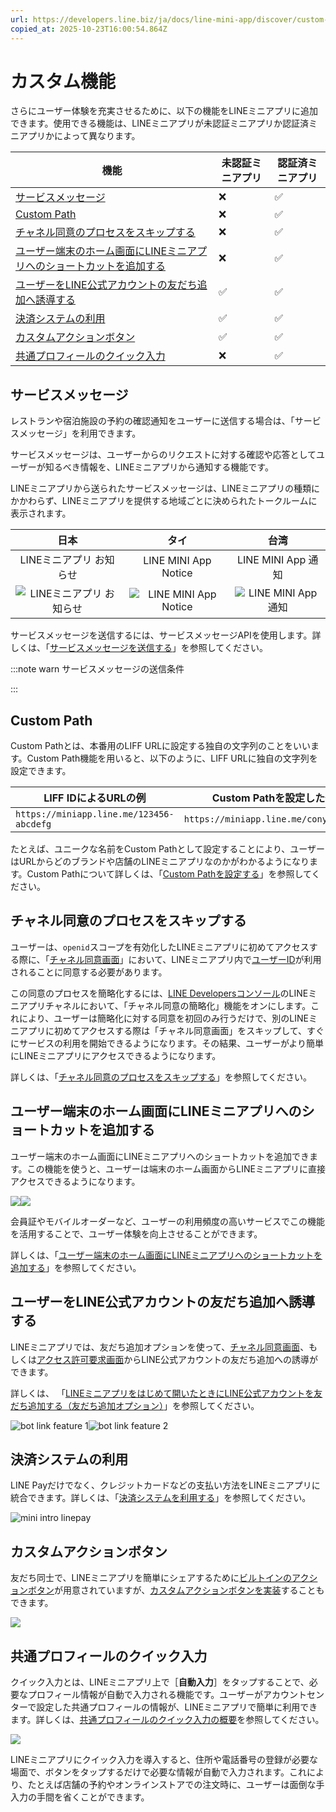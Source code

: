 ```yaml
---
url: https://developers.line.biz/ja/docs/line-mini-app/discover/custom-features/
copied_at: 2025-10-23T16:00:54.864Z
---
```

# カスタム機能

さらにユーザー体験を充実させるために、以下の機能をLINEミニアプリに追加できます。使用できる機能は、LINEミニアプリが未認証ミニアプリか認証済ミニアプリかによって異なります。

| 機能 | 未認証ミニアプリ | 認証済ミニアプリ |
| --- | --- | --- |
| [サービスメッセージ](#service-messages) | ❌ | ✅ |
| [Custom Path](#custom-path) | ❌ | ✅ |
| [チャネル同意のプロセスをスキップする](#channel-consent-simplification) | ❌ | ✅ |
| [ユーザー端末のホーム画面にLINEミニアプリへのショートカットを追加する](#create-shortcut-on-home-screen) | ❌ | ✅ |
| [ユーザーをLINE公式アカウントの友だち追加へ誘導する](#OA-friend) | ✅ | ✅ |
| [決済システムの利用](#using-payment-systems) | ✅ | ✅ |
| [カスタムアクションボタン](#custom-action-button) | ✅ | ✅ |
| [共通プロフィールのクイック入力](#quick-fill) | ❌ | ✅ |

## サービスメッセージ

レストランや宿泊施設の予約の確認通知をユーザーに送信する場合は、「サービスメッセージ」を利用できます。

サービスメッセージは、ユーザーからのリクエストに対する確認や応答としてユーザーが知るべき情報を、LINEミニアプリから通知する機能です。

LINEミニアプリから送られたサービスメッセージは、LINEミニアプリの種類にかかわらず、LINEミニアプリを提供する地域ごとに決められたトークルームに表示されます。

| 日本 | タイ | 台湾 |
| :-: | :-: | :-: |
| LINEミニアプリ お知らせ | LINE MINI App Notice | LINE MINI App 通知 |
| ![LINEミニアプリ お知らせ](https://developers.line.biz/media/line-mini-app/mini_service_notifier_jp.png) | ![LINE MINI App Notice](https://developers.line.biz/media/line-mini-app/mini_service_notifier_th.png) | ![LINE MINI App 通知](https://developers.line.biz/media/line-mini-app/mini_service_notifier_tw.png) |

サービスメッセージを送信するには、サービスメッセージAPIを使用します。詳しくは、「[サービスメッセージを送信する](https://developers.line.biz/ja/docs/line-mini-app/develop/service-messages/)」を参照してください。

:::note warn
サービスメッセージの送信条件

:::

## Custom Path

Custom Pathとは、本番用のLIFF URLに設定する独自の文字列のことをいいます。Custom Path機能を用いると、以下のように、LIFF URLに独自の文字列を設定できます。

| LIFF IDによるURLの例 | Custom Pathを設定した例 |
| --- | --- |
| `https://miniapp.line.me/123456-abcdefg` | `https://miniapp.line.me/cony_coffee` |

たとえば、ユニークな名前をCustom Pathとして設定することにより、ユーザーはURLからどのブランドや店舗のLINEミニアプリなのかがわかるようになります。Custom Pathについて詳しくは、「[Custom Pathを設定する](https://developers.line.biz/ja/docs/line-mini-app/develop/custom-path/)」を参照してください。

## チャネル同意のプロセスをスキップする

ユーザーは、`openid`スコープを有効化したLINEミニアプリに初めてアクセスする際に、「[チャネル同意画面](https://developers.line.biz/ja/docs/line-mini-app/develop/configure-console/#consent-screen-settings)」において、LINEミニアプリ内で[ユーザーID](https://developers.line.biz/ja/glossary/#user-id)が利用されることに同意する必要があります。

この同意のプロセスを簡略化するには、[LINE Developersコンソール](https://developers.line.biz/console/)のLINEミニアプリチャネルにおいて、「チャネル同意の簡略化」機能をオンにします。これにより、ユーザーは簡略化に対する同意を初回のみ行うだけで、別のLINEミニアプリに初めてアクセスする際は「チャネル同意画面」をスキップして、すぐにサービスの利用を開始できるようになります。その結果、ユーザーがより簡単にLINEミニアプリにアクセスできるようになります。

詳しくは、「[チャネル同意のプロセスをスキップする](https://developers.line.biz/ja/docs/line-mini-app/develop/channel-consent-simplification/)」を参照してください。

## ユーザー端末のホーム画面にLINEミニアプリへのショートカットを追加する

ユーザー端末のホーム画面にLINEミニアプリへのショートカットを追加できます。この機能を使うと、ユーザーは端末のホーム画面からLINEミニアプリに直接アクセスできるようになります。

![](https://developers.line.biz/media/line-mini-app/develop/add-to-home-screen/add-shortcut-screen-ios-ja.png)![](https://developers.line.biz/media/line-mini-app/develop/add-to-home-screen/shortcut-ios-ja.png)

会員証やモバイルオーダーなど、ユーザーの利用頻度の高いサービスでこの機能を活用することで、ユーザー体験を向上させることができます。

詳しくは、「[ユーザー端末のホーム画面にLINEミニアプリへのショートカットを追加する](https://developers.line.biz/ja/docs/line-mini-app/develop/add-to-home-screen/)」を参照してください。

## ユーザーをLINE公式アカウントの友だち追加へ誘導する

LINEミニアプリでは、友だち追加オプションを使って、[チャネル同意画面](https://developers.line.biz/ja/docs/line-mini-app/develop/configure-console/#consent-screen-settings)、もしくは[アクセス許可要求画面](https://developers.line.biz/ja/docs/line-mini-app/develop/channel-consent-simplification/#detailed-workflow)からLINE公式アカウントの友だち追加への誘導ができます。

詳しくは、 「[LINEミニアプリをはじめて開いたときにLINE公式アカウントを友だち追加する（友だち追加オプション）](https://developers.line.biz/ja/docs/line-mini-app/service/line-mini-app-oa/#link-a-line-official-account-with-your-channel)」を参照してください。

![bot link feature 1](https://developers.line.biz/media/line-mini-app/miniguide-incremental-01-ja.png)![bot link feature 2](https://developers.line.biz/media/line-mini-app/miniguide-incremental-02-ja.png)

## 決済システムの利用

LINE Payだけでなく、クレジットカードなどの支払い方法をLINEミニアプリに統合できます。詳しくは、「[決済システムを利用する](https://developers.line.biz/ja/docs/line-mini-app/develop/payment/)」を参照してください。

![mini intro linepay](https://developers.line.biz/media/line-mini-app/mini_intro_linepay.png)

## カスタムアクションボタン

友だち同士で、LINEミニアプリを簡単にシェアするために[ビルトインのアクションボタン](https://developers.line.biz/ja/docs/line-mini-app/discover/builtin-features/#action-button)が用意されていますが、[カスタムアクションボタンを実装](https://developers.line.biz/ja/docs/line-mini-app/develop/share-messages/)することもできます。

![](https://developers.line.biz/media/line-mini-app/mini_share_custom.png)

## 共通プロフィールのクイック入力

クイック入力とは、LINEミニアプリ上で［**自動入力**］をタップすることで、必要なプロフィール情報が自動で入力される機能です。ユーザーがアカウントセンターで設定した共通プロフィールの情報が、LINEミニアプリで簡単に利用できます。詳しくは、[共通プロフィールのクイック入力の概要](https://developers.line.biz/ja/docs/line-mini-app/quick-fill/overview/)を参照してください。

![](https://developers.line.biz/media/line-mini-app/quick-fill/quick-fill-3-steps.png)

LINEミニアプリにクイック入力を導入すると、住所や電話番号の登録が必要な場面で、ボタンをタップするだけで必要な情報が自動で入力されます。これにより、たとえば店舗の予約やオンラインストアでの注文時に、ユーザーは面倒な手入力の手間を省くことができます。